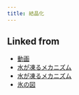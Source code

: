 ```yaml
---
title: 結晶化
---
```



## Linked from

* [動画](/動画)
* [水が凍るメカニズム](/水が凍るメカニズム)
* [水が凍るメカニズム](/水が凍るメカニズム)
* [氷の図](/氷の図)


